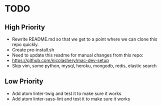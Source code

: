 TODO
====

High Priority
-------------
- Rewrite README.md so that we get to a point where we can clone this repo
quickly.
- Create pre-install.sh
- Need to update this readme for manual changes from this repo:
- https://github.com/nicolashery/mac-dev-setup
- Skip vim, some python, mysql, heroku, mongodb, redis, elastic search

Low Priority
------------
- Add atom linter-twig and test it to make sure it works
- Add atom linter-sass-lint and test it to make sure it works
